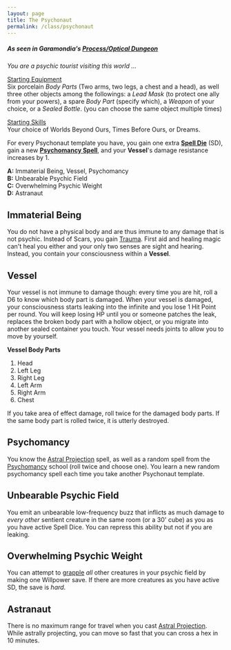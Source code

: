 ```yaml
---
layout: page
title: The Psychonaut
permalink: /class/psychonaut
---
```


##### As seen in Garamondia's [Process/Optical Dungeon](https://garamondia.blogspot.com/2025/03/the-optical-dungeonthe-process-dungeon.html)

_You are a psychic tourist visiting this world ..._

<ins>Starting Equipment</ins><br>
Six porcelain _Body Parts_ (Two arms, two legs, a chest and a head), as well three other objects among the followings: a _Lead Mask_ (to protect one ally from your powers), a spare _Body Part_ (specify which), a _Weapon_ of your choice, or a _Sealed Bottle_. (you can choose the same object multiple times)

<ins>Starting Skills</ins><br>
Your choice of Worlds Beyond Ours, Times Before Ours, or Dreams.

For every Psychonaut template you have, you gain one extra **[Spell Die](/spells)** (SD), gain a new **[Psychomancy Spell](/spells/#psychomancy)**, and your **Vessel**'s damage resistance increases by 1.

**A:** Immaterial Being, Vessel, Psychomancy <br>
**B:** Unbearable Psychic Field <br>
**C:** Overwhelming Psychic Weight <br>
**D:** Astranaut<br>

## Immaterial Being
You do not have a physical body and are thus immune to any damage that is not psychic. Instead of Scars, you gain [Trauma](/2020/11/09/base-rules/). First aid and healing magic can't heal you either and your only two senses are sight and hearing. Instead, you contain your consciousness within a **Vessel**.

## Vessel
Your vessel is not immune to damage though: every time you are hit, roll a D6 to know which body part is damaged. When your vessel is damaged, your consciousness starts leaking into the infinite and you lose 1 Hit Point per round. You will keep losing HP until you or someone patches the leak, replaces the broken body part with a hollow object, or you migrate into another sealed container you touch. Your vessel needs joints to allow you to move by yourself. 

**Vessel Body Parts**
1. Head
2. Left Leg
3. Right Leg
4. Left Arm
5. Right Arm
6. Chest

If you take area of effect damage, roll twice for the damaged body parts. If the same body part is rolled twice, it is utterly destroyed.

## Psychomancy
You know the [Astral Projection](/2020/11/13/astral-projection/) spell, as well as a random spell from the [Psychomancy](/spells/#psychomancy) school (roll twice and choose one). You learn a new random psychomancy spell each time you take another Psychonaut template.

## Unbearable Psychic Field
You emit an unbearable low-frequency buzz that inflicts as much damage to _every other_ sentient creature in the same room (or a 30' cube) as you as you have active Spell Dice. You can repress this ability but not if you are leaking.

## Overwhelming Psychic Weight
You can attempt to [grapple](/2020/11/09/base-rules/) *all* other creatures in your psychic field by making one Willpower save. If there are more creatures as you have active SD, the save is _hard_.

## Astranaut
There is no maximum range for travel when you cast [Astral Projection](/2020/11/13/astral-projection/). While astrally projecting, you can move so fast that you can cross a hex in 10 minutes. 
